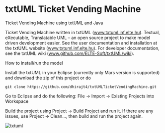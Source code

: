 # txtUML Ticket Vending Machine
Ticket Vending Machine using txtUML and Java

Ticket Vending Machine written in txtUML (www.txtuml.inf.elte.hu). Textual, eXecutable, Translatable UML – an open source project to make model driven development easier. See the user documentation and installation at the txtUML website (www.txtuml.inf.elte.hu). For developer documentation, see the txtUML wiki (www.github.com/ELTE-Soft/txtUML/wiki).

How to install/run the model

Install the txtUML in your Eclipse (currently only Mars version is supported) and download the zip of this project or do

`git clone https://github.com/dhirajt4/txtUMLTicketVendingMachine.git `

Go to Eclipse and do the following: File -> Import -> Existing Projects into Workspace

Build the project using Project -> Build Project and run it. If there are any issues, use Project -> Clean..., then build and run the project again.


![txtuml](https://cloud.githubusercontent.com/assets/23024996/24729822/4a27f954-1a60-11e7-917d-44422a1fec62.JPG)

